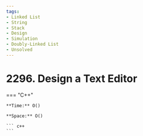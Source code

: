 ```yaml
---
tags:
- Linked List
- String
- Stack
- Design
- Simulation
- Doubly-Linked List
- Unsolved
---
```



# 2296. Design a Text Editor

=== "C++"

    **Time:** O()

    **Space:** O()

    ``` c++
    ```